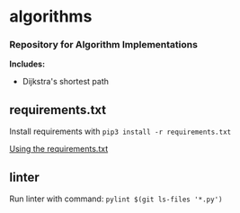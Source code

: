 # algorithms
### Repository for Algorithm Implementations
**Includes:**
- Dijkstra's shortest path


## requirements.txt
Install requirements with ```pip3 install -r requirements.txt```

[Using the requirements.txt](https://note.nkmk.me/en/python-pip-install-requirements/)

## linter
Run linter with command: ```pylint $(git ls-files '*.py')```

